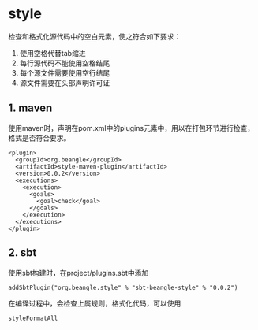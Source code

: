 # style
  检查和格式化源代码中的空白元素，使之符合如下要求：

  1. 使用空格代替tab缩进
  2. 每行源代码不能使用空格结尾
  3. 每个源文件需要使用空行结尾
  4. 源文件需要在头部声明许可证

## 1. maven
  使用maven时，声明在pom.xml中的plugins元素中，用以在打包环节进行检查，格式是否符合要求。

    <plugin>
      <groupId>org.beangle</groupId>
      <artifactId>style-maven-plugin</artifactId>
      <version>0.0.2</version>
      <executions>
        <execution>
          <goals>
            <goal>check</goal>
          </goals>
        </execution>
      </executions>
    </plugin>

## 2. sbt
  使用sbt构建时，在project/plugins.sbt中添加

    addSbtPlugin("org.beangle.style" % "sbt-beangle-style" % "0.0.2")

  在编译过程中，会检查上属规则，格式化代码，可以使用

    styleFormatAll

